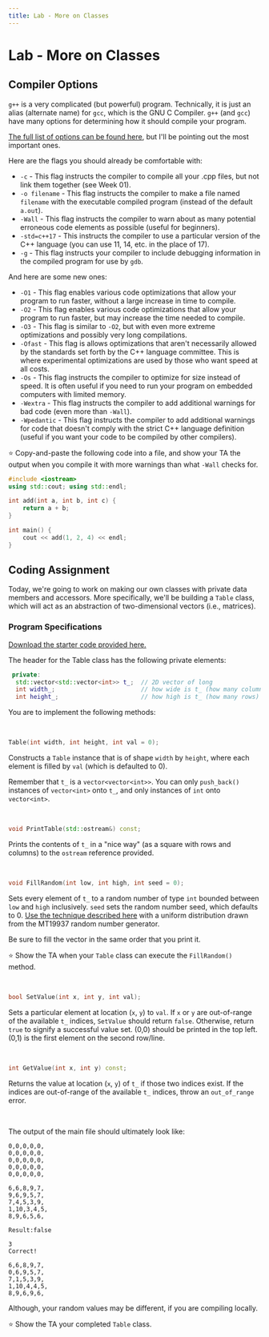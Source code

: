 ```yaml
---
title: Lab - More on Classes
---
```


# Lab - More on Classes

## Compiler Options

`g++` is a very complicated (but powerful) program. Technically, it is just an alias (alternate name) for `gcc`, which is the GNU C Compiler. `g++` (and `gcc`) have many options for determining how it should compile your program.

[The full list of options can be found here](https://gcc.gnu.org/onlinedocs/gcc-7.1.0/gcc/Invoking-GCC.html#Invoking-GCC), but I'll be pointing out the most important ones.

Here are the flags you should already be comfortable with:

*   `-c` - This flag instructs the compiler to compile all your .cpp files, but not link them together (see Week 01).
*   `-o filename` - This flag instructs the compiler to make a file named `filename` with the executable compiled program (instead of the default `a.out`).
*   `-Wall` - This flag instructs the compiler to warn about as many potential erroneous code elements as possible (useful for beginners).
*   `-std=c++17` - This instructs the compiler to use a particular version of the C++ language (you can use 11, 14, etc. in the place of 17).
*   `-g` - This flag instructs your compiler to include debugging information in the compiled program for use by `gdb`.

And here are some new ones:

*   `-O1` - This flag enables various code optimizations that allow your program to run faster, without a large increase in time to compile.
*   `-O2` - This flag enables various code optimizations that allow your program to run faster, but may increase the time needed to compile.
*   `-O3` - This flag is similar to `-O2`, but with even more extreme optimizations and possibly very long compilations.
*   `-Ofast` - This flag is allows optimizations that aren't necessarily allowed by the standards set forth by the C++ language committee. This is where experimental optimizations are used by those who want speed at all costs.
*   `-Os` - This flag instructs the compiler to optimize for size instead of speed. It is often useful if you need to run your program on embedded computers with limited memory.
*   `-Wextra` - This flag instructs the compiler to add additional warnings for bad code (even more than `-Wall`).
*   `-Wpedantic` - This flag instructs the compiler to add additional warnings for code that doesn't comply with the strict C++ language definition (useful if you want your code to be compiled by other compilers).

⭐ Copy-and-paste the following code into a file, and show your TA the output when you compile it with more warnings than what `-Wall` checks for.

```c++
#include <iostream>
using std::cout; using std::endl;

int add(int a, int b, int c) {
    return a + b;
}

int main() {
    cout << add(1, 2, 4) << endl;
}
```

## Coding Assignment

Today, we're going to work on making our own classes with private data members and accessors. More specifically, we'll be building a `Table` class, which will act as an abstraction of two-dimensional vectors (i.e., matrices).

### Program Specifications

[Download the starter code provided here.](../assets/downloads/lab_more_classes.zip)

The header for the Table class has the following private elements:

```c++
 private:
  std::vector<std::vector<int>> t_;  // 2D vector of long
  int width_;                        // how wide is t_ (how many columns)
  int height_;                       // how high is t_ (how many rows)
```

You are to implement the following methods:

&nbsp;

```c++
Table(int width, int height, int val = 0);
```

Constructs a `Table` instance that is of shape `width` by `height`, where each element is filled by `val` (which is defaulted to 0). 

Remember that `t_` is a `vector<vector<int>>`. You can only `push_back()` instances of `vector<int>` onto `t_`, and only instances of `int` onto `vector<int>`.

&nbsp;

```c++
void PrintTable(std::ostream&) const;
```

Prints the contents of `t_` in a "nice way" (as a square with rows and columns) to the `ostream` reference provided.

&nbsp;

```c++
void FillRandom(int low, int high, int seed = 0);
```

Sets every element of `t_` to a random number of type `int` bounded between `low` and `high` inclusively. `seed` sets the random number seed, which defaults to 0. [Use the technique described here](https://diego.assencio.com/?index=6890b8c50169ef45b74db135063c227c) with a uniform distribution drawn from the MT19937 random number generator.

Be sure to fill the vector in the same order that you print it.

⭐ Show the TA when your `Table` class can execute the `FillRandom()` method.

&nbsp;

```c++
bool SetValue(int x, int y, int val);
```

Sets a particular element at location (`x`, `y`) to `val`. If `x` or `y` are out-of-range of the available `t_` indices, `SetValue` should return `false`. Otherwise, return `true` to signify a successful value set. (0,0) should be printed in the top left. (0,1) is the first element on the second row/line.

&nbsp;

```c++
int GetValue(int x, int y) const;
```

Returns the value at location (`x`, `y`) of `t_` if those two indices exist. If the indices are out-of-range of the available `t_` indices, throw an `out_of_range` error.

&nbsp;

The output of the main file should ultimately look like:

```
0,0,0,0,0,
0,0,0,0,0,
0,0,0,0,0,
0,0,0,0,0,
0,0,0,0,0,

6,6,8,9,7,
9,6,9,5,7,
7,4,5,3,9,
1,10,3,4,5,
8,9,6,5,6,

Result:false

3
Correct!

6,6,8,9,7,
0,6,9,5,7,
7,1,5,3,9,
1,10,4,4,5,
8,9,6,9,6,

```

Although, your random values may be different, if you are compiling locally.

⭐ Show the TA your completed `Table` class.
